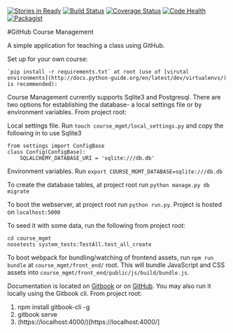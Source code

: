 [![Stories in Ready](https://badge.waffle.io/cheshireoctopus/course_mgmt.png?label=ready&title=Ready)](https://waffle.io/cheshireoctopus/course_mgmt)
[![Build Status](https://travis-ci.org/cheshireoctopus/course_mgmt.svg?branch=master)](https://travis-ci.org/cheshireoctopus/course_mgmt)
[![Coverage Status](https://coveralls.io/repos/github/cheshireoctopus/course_mgmt/badge.png?branch=master)](https://coveralls.io/github/cheshireoctopus/course_mgmt?branch=master)
[![Code Health](https://landscape.io/github/cheshireoctopus/course_mgmt/master/landscape.svg?style=flat)](https://landscape.io/github/cheshireoctopus/course_mgmt/master)
[![Packagist](https://img.shields.io/packagist/l/doctrine/orm.svg?maxAge=2592000)]()

#GitHub Course Management

A simple application for teaching a class using GitHub.

Set up for your own course:

    `pip install -r requirements.txt` at root (use of [virutal environments](http://docs.python-guide.org/en/latest/dev/virtualenvs/) is recommended):

Course Management currently supports Sqlite3 and Postgresql. There are two options for establishing the database- a local settings file or by environment variables. From project root: 

Local settings file. Run `touch course_mgmt/local_settings.py` and copy the following in to use Sqlite3

    from settings import ConfigBase
    class Config(ConfigBase):
        SQLALCHEMY_DATABASE_URI = 'sqlite:///db.db'

Environment variables. Run `export COURSE_MGMT_DATABASE=sqlite:///db.db`

To create the database tables, at project root run `python manage.py db migrate`

To boot the webserver, at project root run `python run.py`. Project is hosted on `localhost:5000`

To seed it with some data, run the following from project root:

    cd course_mgmt
    nosetests system_tests:TestAll.test_all_create

To boot webpack for bundling/watching of frontend assets, run `npm run bundle` at `course_mgmt/front_end/` root. This will bundle JavaScript and CSS assets into `course_mgmt/front_end/public/js/build/bundle.js`.

Documentation is located on [Gitbook](https://cheshireoctopus.gitbooks.io/course_mgmt/content/) or on [GitHub](docs/SUMMARY.md).
You may also run it locally using the Gitbook cli. From project root:

1. npm install gitbook-cli -g
2. gitbook serve
3. (https://localhost:4000/)[https://localhost:4000/]